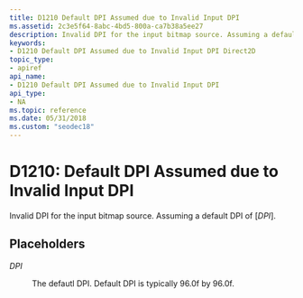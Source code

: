 ```yaml
---
title: D1210 Default DPI Assumed due to Invalid Input DPI
ms.assetid: 2c3e5f64-8abc-4bd5-800a-ca7b38a5ee27
description: Invalid DPI for the input bitmap source. Assuming a default DPI
keywords:
- D1210 Default DPI Assumed due to Invalid Input DPI Direct2D
topic_type:
- apiref
api_name:
- D1210 Default DPI Assumed due to Invalid Input DPI
api_type:
- NA
ms.topic: reference
ms.date: 05/31/2018
ms.custom: "seodec18"
---
```


# D1210: Default DPI Assumed due to Invalid Input DPI

Invalid DPI for the input bitmap source. Assuming a default DPI of \[*DPI*\].

## Placeholders

<dl> <dt>

<span id="DPI"></span><span id="dpi"></span>*DPI*
</dt> <dd>

The defautl DPI. Default DPI is typically 96.0f by 96.0f.

</dd> </dl> 




 

 

 




